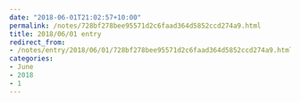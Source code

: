 ```yaml
---
date: "2018-06-01T21:02:57+10:00"
permalink: /notes/728bf278bee95571d2c6faad364d5852ccd274a9.html
title: 2018/06/01 entry
redirect_from:
- /notes/entry/2018/06/01/728bf278bee95571d2c6faad364d5852ccd274a9.html
categories:
- June
- 2018
- 1
---
```

